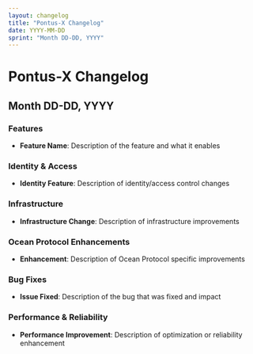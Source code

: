 ```yaml
---
layout: changelog
title: "Pontus-X Changelog"
date: YYYY-MM-DD
sprint: "Month DD-DD, YYYY"
---
```


# Pontus-X Changelog
## Month DD-DD, YYYY

### Features
- **Feature Name**: Description of the feature and what it enables

### Identity & Access
- **Identity Feature**: Description of identity/access control changes

### Infrastructure
- **Infrastructure Change**: Description of infrastructure improvements

### Ocean Protocol Enhancements
- **Enhancement**: Description of Ocean Protocol specific improvements

### Bug Fixes
- **Issue Fixed**: Description of the bug that was fixed and impact

### Performance & Reliability
- **Performance Improvement**: Description of optimization or reliability enhancement
